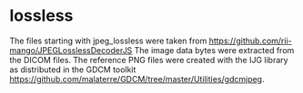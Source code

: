 # lossless
The files starting with jpeg_lossless were taken from https://github.com/rii-mango/JPEGLosslessDecoderJS 
The image data bytes were extracted from the DICOM files. 
The reference PNG files were created with the IJG library as distributed in the GDCM toolkit https://github.com/malaterre/GDCM/tree/master/Utilities/gdcmjpeg.